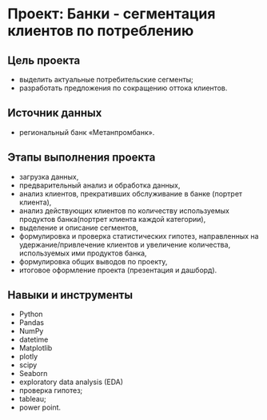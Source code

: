 # Проект: Банки - сегментация клиентов по потреблению

## Цель проекта
- выделить актуальные потребительские сегменты;
- разработать предложения по сокращению оттока клиентов.

## Источник данных
- региональный банк «Метанпромбанк».

## Этапы выполнения проекта
* загрузка данных,
* предварительный анализ и обработка данных,
* анализ клиентов, прекративших обслуживание в банке (портрет клиента),
* анализ действующих клиентов по количеству используемых продуктов банка(портрет клиента каждой категории),
* выделение и описание сегментов,
* формулировка и проверка статистических гипотез, направленных на удержание/привлечение клиентов и увеличение количества, используемых ими продуктов банка,
* формулировка общих выводов по проекту,
* итоговое оформление проекта (презентация и дашборд).

## Навыки и инструменты
* Python 
* Pandas
* NumPy
* datetime
* Matplotlib
* plotly
* scipy
* Seaborn
* exploratory data analysis (EDA)
* проверка гипотез;
* tableau;
* power point.
